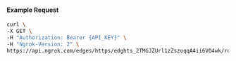 <!-- Code generated for API Clients. DO NOT EDIT. -->

#### Example Request

```bash
curl \
-X GET \
-H "Authorization: Bearer {API_KEY}" \
-H "Ngrok-Version: 2" \
https://api.ngrok.com/edges/https/edghts_2TMGJZUrl1zZszoqqA4ii6VO4wk/routes/edghtsrt_2TMGJYj6waPFTtCV7rNG9Qh8zNv/response_headers
```
